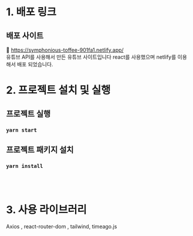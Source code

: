 # 1. 배포 링크
## 배포 사이트
📌 https://symphonious-toffee-901fa1.netlify.app/
<br/>
유튜브 API를 사용해서 만든 유튜브 사이트입니다
react를 사용했으며 netlify를 이용해서 배포 되었습니다.

# 2. 프로젝트 설치 및 실행

## 프로젝트 실행

### `yarn start`

## 프로젝트 패키지 설치

### `yarn install`
<br/><br/>

# 3. 사용 라이브러리
Axios , react-router-dom , tailwind, timeago.js
